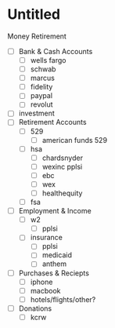 # Untitled

Money
Retirement

- [ ]  Bank & Cash Accounts
    - [ ]  wells fargo
    - [ ]  schwab
    - [ ]  marcus
    - [ ]  fidelity
    - [ ]  paypal
    - [ ]  revolut
- [ ]  investment
- [ ]  Retirement Accounts
    - [ ]  529
        - [ ]  american funds 529
    - [ ]  hsa
        - [ ]  chardsnyder
        - [ ]  wexinc pplsi
        - [ ]  ebc
        - [ ]  wex
        - [ ]  healthequity
    - [ ]  fsa
- [ ]  Employment & Income
    - [ ]  w2
        - [ ]  pplsi
    - [ ]  insurance
        - [ ]  pplsi
        - [ ]  medicaid
        - [ ]  anthem
- [ ]  Purchases & Reciepts
    - [ ]  iphone
    - [ ]  macbook
    - [ ]  hotels/flights/other?
- [ ]  Donations
    - [ ]  kcrw